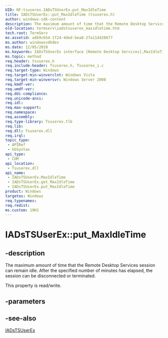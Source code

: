 ```yaml
---
UID: NF:tsuserex.IADsTSUserEx.put_MaxIdleTime
title: IADsTSUserEx::put_MaxIdleTime (tsuserex.h)
author: windows-sdk-content
description: The maximum amount of time that the Remote Desktop Services session can remain idle. After the specified number of minutes has elapsed, the session can be disconnected or terminated.
old-location: termserv\iadstsuserex_maxidletime.htm
tech.root: TermServ
ms.assetid: adb9c654-1f24-4ded-bea8-27a11d420677
ms.author: windowssdkdev
ms.date: 12/05/2018
ms.keywords: IADsTSUserEx interface [Remote Desktop Services],MaxIdleTime property, IADsTSUserEx.MaxIdleTime, IADsTSUserEx.put_MaxIdleTime, IADsTSUserEx::MaxIdleTime, IADsTSUserEx::get_MaxIdleTime, IADsTSUserEx::put_MaxIdleTime, MaxIdleTime property [Remote Desktop Services], MaxIdleTime property [Remote Desktop Services],IADsTSUserEx interface, put_MaxIdleTime, termserv.iadstsuserex_maxidletime, tsuserex/IADsTSUserEx::MaxIdleTime, tsuserex/IADsTSUserEx::get_MaxIdleTime, tsuserex/IADsTSUserEx::put_MaxIdleTime
ms.topic: method
req.header: tsuserex.h
req.include-header: Tsuserex.h, Tsuserex_i.c
req.target-type: Windows
req.target-min-winverclnt: Windows Vista
req.target-min-winversvr: Windows Server 2008
req.kmdf-ver: 
req.umdf-ver: 
req.ddi-compliance: 
req.unicode-ansi: 
req.idl: 
req.max-support: 
req.namespace: 
req.assembly: 
req.type-library: Tsuserex.tlb
req.lib: 
req.dll: Tsuserex.dll
req.irql: 
topic_type:
 - APIRef
 - kbSyntax
api_type:
 - COM
api_location:
 - Tsuserex.dll
api_name:
 - IADsTSUserEx.MaxIdleTime
 - IADsTSUserEx.get_MaxIdleTime
 - IADsTSUserEx.put_MaxIdleTime
product: Windows
targetos: Windows
req.typenames: 
req.redist: 
ms.custom: 19H1
---
```


# IADsTSUserEx::put_MaxIdleTime


## -description


The maximum amount of time that the Remote Desktop Services session can remain idle. After the specified number of minutes has elapsed, the session can be disconnected or terminated.

This property is read/write.


## -parameters


## -see-also




<a href="https://docs.microsoft.com/windows/desktop/api/tsuserex/nn-tsuserex-iadstsuserex">IADsTSUserEx</a>
 

 

